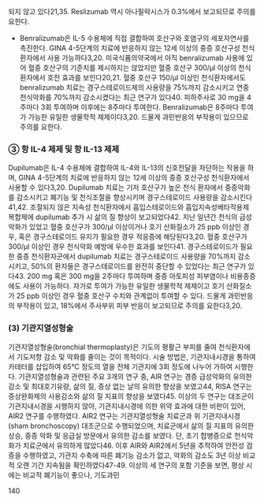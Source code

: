 되지 않고 있다21,35. Reslizumab 역시 아나필락시스가 0.3%에서 보고되므로 주의를 요한다.
* Benralizumab은 IL-5 수용체에 직접 결합하여 호산구와 호염구의 세포자연사를 촉진한다. GINA 4-5단계의 치료에 반응하지 않는 12세 이상의 중증 호산구성 천식환자에서 사용 가능하다3,20. 미국식품의약국에서 아직 benralizumab 사용에 있어 혈중 호산구의 기준치를 제시하지는 않았지만 혈중 호산구 300/μl 이상의 천식환자에서 호전 효과를 보인다20,21. 혈중 호산구 150/μl 이상인 천식환자에서도 benralizumab 치료는 경구스테로이드제의 사용량을 75%까지 감소시키고 연중 천식악화를 70%까지 감소시켰다는 최근 연구가 있다40. 피하주사로 30 mg을 4주마다 3회 투여하며 이후에는 8주마다 투여한다. Benralizumab은 8주마다 투여가 가능한 유일한 생물학적 제제이다3,20. 드물게 과민반응의 부작용이 있으므로 주의를 요한다.

### ③ 항 IL-4 제제 및 항 IL-13 제제
Dupilumab은 IL-4 수용체에 결합하여 IL-4와 IL-13의 신호전달을 차단하는 작용을 하며, GINA 4-5단계의 치료에 반응하지 않는 12세 이상의 중증 호산구성 천식환자에서 사용할 수 있다3,20. Dupilumab 치료는 기저 호산구가 높은 천식 환자에서 중증악화를 감소시키고 폐기능 및 천식조절을 향상시키며 경구스테로이드 사용량을 감소시킨다41,42. 조절되지 않은 지속성 천식환자에서 흡입스테로이드와 흡입지속성베타작용제 복합제에 dupilumab 추가 시 삶의 질 향상이 보고되었다42. 지난 일년간 천식의 급성악화가 있었고 혈중 호산구가 300/μl 이상이거나 호기 산화질소가 25 ppb 이상인 경우, 혹은 경구스테로이드 유지가 필요한 경우 적응증에 해당된다3,20. 혈중 호산구가 300/μl 이상인 경우 천식악화 예방에 우수한 효과를 보인다41. 경구스테로이드가 필요한 중증 천식환자군에서 dupilumab 치료는 경구스테로이드 사용량을 70%까지 감소시키고, 50%의 환자들은 경구스테로이드를 완전히 중단할 수 있었다는 최근 연구가 있다43. 200 mg 혹은 300 mg을 2주마다 투여하며 중증 아토피성 피부염이나 비용종증에도 사용이 가능하다. 자가로 투여가 가능한 유일한 생물학적 제제이고 호기 산화질소가 25 ppb 이상인 경우 혈중 호산구 수치와 관계없이 투여할 수 있다. 드물게 과민반응의 부작용이 있고, 18%에서 주사부위 피부 반응이 보고되므로 주의를 요한다3,20.

### (3) 기관지열성형술
기관지열성형술(bronchial thermoplasty)은 기도의 평활근 부피를 줄여 천식환자에서 기도저항 감소 및 악화를 줄이는 것이 목적이다. 시술 방법은, 기관지내시경을 통하여 카테터를 삽입하여 65°C 정도의 열을 전체 기관지에 3회 정도에 나누어 가하여 시행한다. 기관지열성형술과 관련된 주요 3개의 연구 중, AIR 연구는 경증 급성악화의 유의한 감소 및 최대호기유량, 삶의 질, 증상 없는 날의 유의한 향상을 보였고44, RISA 연구는 증상완화제의 사용감소와 삶의 질 지표의 향상을 보였다45. 이상의 두 연구는 대조군이 기관지내시경을 시행하지 않아, 기관지내시경에 의한 위약 효과에 대한 비판이 있어, AIR2 연구를 수행하였다. AIR2 연구는 기관지열성형술 치료군과 위 기관지내시경(sham bronchoscopy) 대조군으로 수행되었으며, 치료군에서 삶의 질 지표의 유의한 상승, 중증 악화 및 응급실 방문에서 유의한 감소를 보였다. 단, 초기 합병증으로 천식악화가 치료군에서 유의하게 많았다46. 이후 AIR와 AIR2에서 5년을 추적하여 안전성 검증을 수행하였고, 기관지 수축에 따른 폐기능 감소가 없고, 악화의 감소도 3년 이상 비교적 오랜 기간 지속됨을 확인하였다47-49. 이상의 세 연구의 포함 기준을 보면, 평상 시에는 비교적 폐기능이 좋으나, 기도과민

<PAGE>140